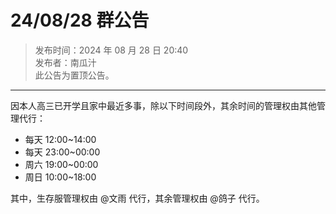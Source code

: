 # 24/08/28 群公告

> 发布时间：2024 年 08 月 28 日 20:40  
  发布者：南瓜汁  
  此公告为置顶公告。

---

因本人高三已开学且家中最近多事，除以下时间段外，其余时间的管理权由其他管理代行：

- 每天 12:00~14:00
- 每天 23:00~00:00
- 周六 19:00~00:00
- 周日 10:00~18:00

其中，生存服管理权由 @文雨 代行，其余管理权由 @鸽子 代行。
